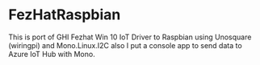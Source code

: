 # FezHatRaspbian
This is port of GHI Fezhat Win 10 IoT Driver to Raspbian using Unosquare (wiringpi) and Mono.Linux.I2C also I put a console app to send data to Azure IoT Hub with Mono.
